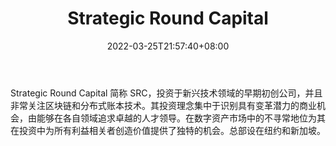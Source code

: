 ﻿---
weight: 
title: "Strategic Round Capital"
description: "Strategic Round Capital 简称 SRC，投资于新兴技术领域的早期初创公司，并且非常关注区块链和分布式账本技术"
date: 2022-03-25T21:57:40+08:00
lastmod: 2022-03-25T16:45:40+08:00
draft: false
authors: ["Metabd"]
featuredImage: "strategic-round-capital.png"
link: ""
tags: ["投资机构","Strategic Round Capital"]
categories: ["navigation"]
navigation: ["投资机构"]
lightgallery: true
toc: true
pinned: false
recommend: false
recommend1: false
---
Strategic Round Capital 简称 SRC，投资于新兴技术领域的早期初创公司，并且非常关注区块链和分布式账本技术。其投资理念集中于识别具有变革潜力的商业机会，由能够在各自领域追求卓越的人才领导。在数字资产市场中的不寻常地位为其在投资中为所有利益相关者创造价值提供了独特的机会。总部设在纽约和新加坡。
